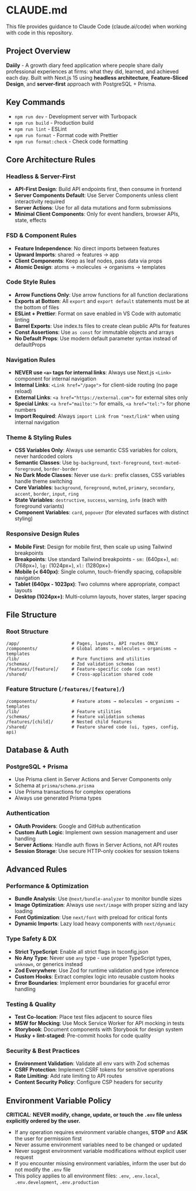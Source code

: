 # CLAUDE.md

This file provides guidance to Claude Code (claude.ai/code) when working with code in this repository.

## Project Overview

**Daiily** - A growth diary feed application where people share daily professional experiences at firms: what they did, learned, and achieved each day. Built with Next.js 15 using **headless architecture**, **Feature-Sliced Design**, and **server-first** approach with PostgreSQL + Prisma.

## Key Commands

- `npm run dev` - Development server with Turbopack
- `npm run build` - Production build
- `npm run lint` - ESLint
- `npm run format` - Format code with Prettier
- `npm run format:check` - Check code formatting

## Core Architecture Rules

### Headless & Server-First

- **API-First Design**: Build API endpoints first, then consume in frontend
- **Server Components Default**: Use Server Components unless client interactivity required
- **Server Actions**: Use for all data mutations and form submissions
- **Minimal Client Components**: Only for event handlers, browser APIs, state, effects

### FSD & Component Rules

- **Feature Independence**: No direct imports between features
- **Upward Imports**: shared → features → app
- **Client Components**: Keep as leaf nodes, pass data via props
- **Atomic Design**: atoms → molecules → organisms → templates

### Code Style Rules

- **Arrow Functions Only**: Use arrow functions for all function declarations
- **Exports at Bottom**: All `export` and `export default` statements must be at the bottom of files
- **ESLint + Prettier**: Format on save enabled in VS Code with automatic linting
- **Barrel Exports**: Use index.ts files to create clean public APIs for features
- **Const Assertions**: Use `as const` for immutable objects and arrays
- **No Default Props**: Use modern default parameter syntax instead of defaultProps

### Navigation Rules

- **NEVER use `<a>` tags for internal links**: Always use Next.js `<Link>` component for internal navigation
- **Internal Links**: `<Link href="/page">` for client-side routing (no page reload)
- **External Links**: `<a href="https://external.com">` for external sites only
- **Special Links**: `<a href="mailto:">` for emails, `<a href="tel:">` for phone numbers
- **Import Required**: Always `import Link from "next/link"` when using internal navigation

### Theme & Styling Rules

- **CSS Variables Only**: Always use semantic CSS variables for colors, never hardcoded colors
- **Semantic Classes**: Use `bg-background`, `text-foreground`, `text-muted-foreground`, `border-border`
- **No Dark Mode Classes**: Never use `dark:` prefix classes, CSS variables handle theme switching
- **Core Variables**: `background`, `foreground`, `muted`, `primary`, `secondary`, `accent`, `border`, `input`, `ring`
- **State Variables**: `destructive`, `success`, `warning`, `info` (each with foreground variants)
- **Component Variables**: `card`, `popover` (for elevated surfaces with distinct styling)

### Responsive Design Rules

- **Mobile First**: Design for mobile first, then scale up using Tailwind breakpoints
- **Breakpoints**: Use standard Tailwind breakpoints - `sm:` (640px+), `md:` (768px+), `lg:` (1024px+), `xl:` (1280px+)
- **Mobile (< 640px)**: Single column, touch-friendly spacing, collapsible navigation
- **Tablet (640px - 1023px)**: Two columns where appropriate, compact layouts
- **Desktop (1024px+)**: Multi-column layouts, hover states, larger spacing

## File Structure

### Root Structure

```
/app/                    # Pages, layouts, API routes ONLY
/components/             # Global atoms → molecules → organisms → templates
/lib/                    # Pure functions and utilities
/schemas/                # Zod validation schemas
/features/[feature]/     # Feature-specific code (can nest)
/shared/                 # Cross-application shared code
```

### Feature Structure (`/features/[feature]/`)

```
/components/             # Feature atoms → molecules → organisms → templates
/lib/                    # Feature utilities
/schemas/                # Feature validation schemas
/features/[child]/       # Nested child features
/shared/                 # Feature shared code (ui, types, config, api)
```

## Database & Auth

### PostgreSQL + Prisma

- Use Prisma client in Server Actions and Server Components only
- Schema at `prisma/schema.prisma`
- Use Prisma transactions for complex operations
- Always use generated Prisma types

### Authentication

- **OAuth Providers**: Google and GitHub authentication
- **Custom Auth Logic**: Implement own session management and user handling
- **Server Actions**: Handle auth flows in Server Actions, not API routes
- **Session Storage**: Use secure HTTP-only cookies for session tokens

## Advanced Rules

### Performance & Optimization

- **Bundle Analysis**: Use `@next/bundle-analyzer` to monitor bundle sizes
- **Image Optimization**: Always use `next/image` with proper sizing and lazy loading
- **Font Optimization**: Use `next/font` with preload for critical fonts
- **Dynamic Imports**: Lazy load heavy components with `next/dynamic`

### Type Safety & DX

- **Strict TypeScript**: Enable all strict flags in tsconfig.json
- **No Any Type**: Never use `any` type - use proper TypeScript types, `unknown`, or generics instead
- **Zod Everywhere**: Use Zod for runtime validation and type inference
- **Custom Hooks**: Extract complex logic into reusable custom hooks
- **Error Boundaries**: Implement error boundaries for graceful error handling

### Testing & Quality

- **Test Co-location**: Place test files adjacent to source files
- **MSW for Mocking**: Use Mock Service Worker for API mocking in tests
- **Storybook**: Document components with Storybook for design system
- **Husky + lint-staged**: Pre-commit hooks for code quality

### Security & Best Practices

- **Environment Validation**: Validate all env vars with Zod schemas
- **CSRF Protection**: Implement CSRF tokens for sensitive operations
- **Rate Limiting**: Add rate limiting to API routes
- **Content Security Policy**: Configure CSP headers for security

## Environment Variable Policy

**CRITICAL**: **NEVER modify, change, update, or touch the `.env` file unless explicitly ordered by the user.**

- If any operation requires environment variable changes, **STOP** and **ASK** the user for permission first
- Never assume environment variables need to be changed or updated
- Never suggest environment variable modifications without explicit user request
- If you encounter missing environment variables, inform the user but do not modify the `.env` file
- This policy applies to all environment files: `.env`, `.env.local`, `.env.development`, `.env.production`
